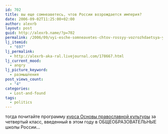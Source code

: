 ```yaml
---
id: 702
title: вы еще сомнеаветесь, чтов России возрождается империя?
date: 2006-09-02T11:25:00+02:00
author: alexrb
layout: post
guid: http://alexrb.name/?p=702
permalink: /2006/09/vyi-esche-somneavetes-chtov-rossyy-vozrozhdaetsya-ymperyya/
lj_itemid:
  - "697"
lj_permalink:
  - http://alexrb-aka-ral.livejournal.com/178667.html
lj_current_mood:
  - angry
lj_picture_keyword:
  - размышления
post_views_count:
  - "4"
categories:
  - Lost-and-found
tags:
  - politics
---
```

тогда почитайте программу [курса Основы православной культуры](http://mareicheva.livejournal.com/398343.html) за четвертый класс, введенный в этом году в ОБЩЕОБРАЗОВАТЕЛЬНЫЕ школы России&#8230;